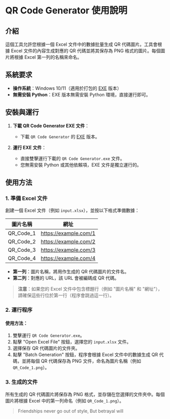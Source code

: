# QR Code Generator 使用說明

## 介紹

這個工具允許您根據一個 Excel 文件中的數據批量生成 QR 代碼圖片。工具會根據 Excel 文件的內容生成對應的 QR 代碼並將其保存為 PNG 格式的圖片。每個圖片將根據 Excel 第一列的名稱來命名。

## 系統要求

- **操作系統**：Windows 10/11（適用於打包的 [EXE](https://github.com/lokingyuen/QRcode_Batch_Generation/releases) 版本）
- **無需安裝 Python**：EXE 版本無需安裝 Python 環境，直接運行即可。

## 安裝與運行

1. **下載 QR Code Generator EXE 文件**：
   - 下載 `QR Code Generator` 的 [EXE](https://github.com/lokingyuen/QRcode_Batch_Generation/releases) 版本。

2. **運行 EXE 文件**：
   - 直接雙擊運行下載的 `QR Code Generator.exe` 文件。
   - 您無需安裝 Python 或其他依賴項，EXE 文件是獨立運行的。

## 使用方法

### 1. 準備 Excel 文件

創建一個 Excel 文件（例如 `input.xlsx`），並按以下格式準備數據：

| 圖片名稱   | 網址                                |
|------------|-------------------------------------|
| QR_Code_1  | https://example.com/1               |
| QR_Code_2  | https://example.com/2               |
| QR_Code_3  | https://example.com/3               |
| QR_Code_4  | https://example.com/4               |

- **第一列**：圖片名稱，將用作生成的 QR 代碼圖片的文件名。
- **第二列**：對應的 URL，該 URL 會被編碼成 QR 代碼。

> **注意**：如果您的 Excel 文件中包含標題行（例如 "圖片名稱" 和 "網址"），請確保這些行位於第一行（程序會跳過這一行）。

### 2. 運行程序

####  使用方法：

1. 雙擊運行 `QR Code Generator.exe`。
2. 點擊 "Open Excel File" 按鈕，選擇您的 `input.xlsx` 文件。
3. 選擇保存 QR 代碼圖片的文件夾。
4. 點擊 "Batch Generation" 按鈕，程序會根據 Excel 文件中的數據生成 QR 代碼，並將每個 QR 代碼保存為 PNG 文件，命名為圖片名稱（例如 `QR_Code_1.png`）。

### 3. 生成的文件

所有生成的 QR 代碼圖片將保存為 PNG 格式，並存儲在您選擇的文件夾中。每個圖片將根據 Excel 中的第一列命名（例如 `QR_Code_1.png`）。

> Friendships never go out of style, But betrayal will
